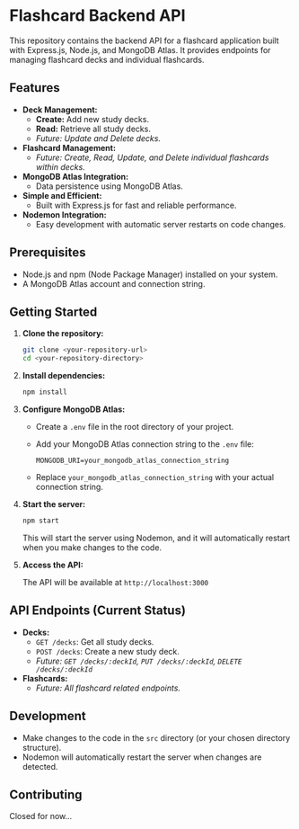 # Flashcard Backend API

This repository contains the backend API for a flashcard application built with Express.js, Node.js, and MongoDB Atlas. It provides endpoints for managing flashcard decks and individual flashcards.

## Features

* **Deck Management:**
    * **Create:** Add new study decks.
    * **Read:** Retrieve all study decks.
    * *Future: Update and Delete decks.*
* **Flashcard Management:**
    * *Future: Create, Read, Update, and Delete individual flashcards within decks.*
* **MongoDB Atlas Integration:**
    * Data persistence using MongoDB Atlas.
* **Simple and Efficient:**
    * Built with Express.js for fast and reliable performance.
* **Nodemon Integration:**
    * Easy development with automatic server restarts on code changes.

## Prerequisites

* Node.js and npm (Node Package Manager) installed on your system.
* A MongoDB Atlas account and connection string.

## Getting Started

1.  **Clone the repository:**

    ```bash
    git clone <your-repository-url>
    cd <your-repository-directory>
    ```

2.  **Install dependencies:**

    ```bash
    npm install
    ```

3.  **Configure MongoDB Atlas:**

    * Create a `.env` file in the root directory of your project.
    * Add your MongoDB Atlas connection string to the `.env` file:

        ```
        MONGODB_URI=your_mongodb_atlas_connection_string
        ```

    * Replace `your_mongodb_atlas_connection_string` with your actual connection string.

4.  **Start the server:**

    ```bash
    npm start
    ```

    This will start the server using Nodemon, and it will automatically restart when you make changes to the code.

5.  **Access the API:**

    The API will be available at `http://localhost:3000` 

## API Endpoints (Current Status)

* **Decks:**
    * `GET /decks`: Get all study decks.
    * `POST /decks`: Create a new study deck.
    * *Future: `GET /decks/:deckId`, `PUT /decks/:deckId`, `DELETE /decks/:deckId`*
* **Flashcards:**
    * *Future: All flashcard related endpoints.*

## Development

* Make changes to the code in the `src` directory (or your chosen directory structure).
* Nodemon will automatically restart the server when changes are detected.

## Contributing

Closed for now...
